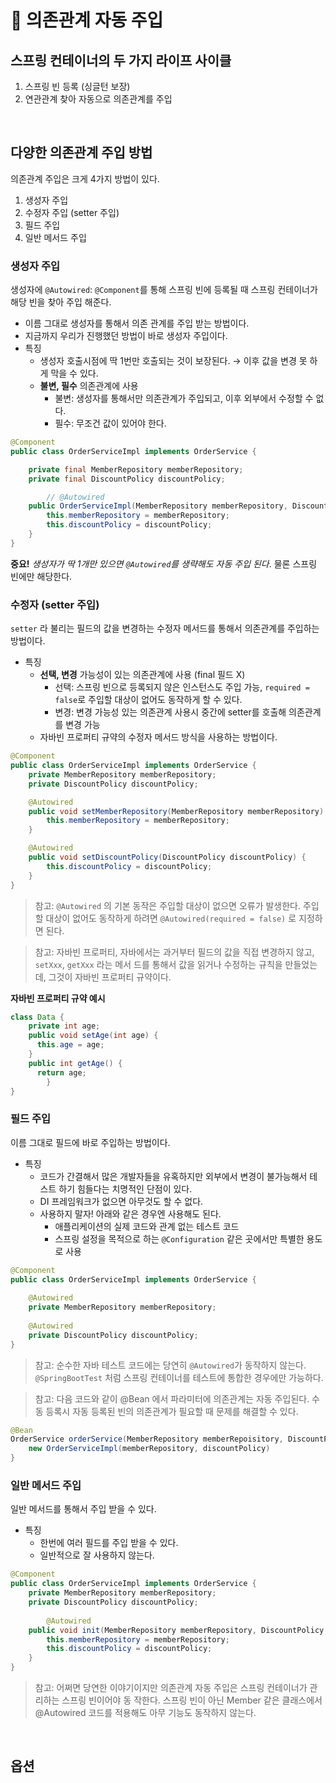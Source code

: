 # 🌱 의존관계 자동 주입

## 스프링 컨테이너의 두 가지 라이프 사이클

1. 스프링 빈 등록 (싱글턴 보장)
2. 연관관계 찾아 자동으로 의존관계를 주입

&nbsp;

## 다양한 의존관계 주입 방법

의존관계 주입은 크게 4가지 방법이 있다.

1. 생성자 주입
2. 수정자 주입 (setter 주입)
3. 필드 주입
4. 일반 메서드 주입

### 생성자 주입

생성자에 `@Autowired`: `@Component`를 통해 스프링 빈에 등록될 때 스프링 컨테이너가 해당 빈을 찾아 주입 해준다.

- 이름 그대로 생성자를 통해서 의존 관계를 주입 받는 방법이다.
- 지금까지 우리가 진행했던 방법이 바로 생성자 주입이다.
- 특징
    - 생성자 호출시점에 딱 1번만 호출되는 것이 보장된다. → 이후 값을 변경 못 하게 막을 수 있다.
    - **불변, 필수** 의존관계에 사용
        - 불변: 생성자를 통해서만 의존관계가 주입되고, 이후 외부에서 수정할 수 없다.
        - 필수: 무조건 값이 있어야 한다.

```java
@Component
public class OrderServiceImpl implements OrderService {

    private final MemberRepository memberRepository;
    private final DiscountPolicy discountPolicy;

		// @Autowired
    public OrderServiceImpl(MemberRepository memberRepository, DiscountPolicy discountPolicy) {
        this.memberRepository = memberRepository;
        this.discountPolicy = discountPolicy;
    }
}
```

**중요!** *생성자가 딱 1개만 있으면 `@Autowired`를 생략해도 자동 주입 된다*. 물론 스프링 빈에만 해당한다.

### 수정자 (setter 주입)

`setter` 라 불리는 필드의 값을 변경하는 수정자 메서드를 통해서 의존관계를 주입하는 방법이다.  

- 특징
    - **선택, 변경** 가능성이 있는 의존관계에 사용 (final 필드 X)
        - 선택: 스프링 빈으로 등록되지 않은 인스턴스도 주입 가능, `required = false`로 주입할 대상이 없어도 동작하게 할 수 있다.
        - 변경: 변경 가능성 있는 의존관계 사용시 중간에 setter를 호출해 의존관계를 변경 가능
    - 자바빈 프로퍼티 규약의 수정자 메서드 방식을 사용하는 방법이다.

```java
@Component
public class OrderServiceImpl implements OrderService {
    private MemberRepository memberRepository;
    private DiscountPolicy discountPolicy;

    @Autowired
    public void setMemberRepository(MemberRepository memberRepository) {
        this.memberRepository = memberRepository;
    }

    @Autowired
    public void setDiscountPolicy(DiscountPolicy discountPolicy) {
        this.discountPolicy = discountPolicy;
    }
}
```

> 참고: `@Autowired` 의 기본 동작은 주입할 대상이 없으면 오류가 발생한다. 주입할 대상이 없어도 동작하게 하려면 `@Autowired(required = false)` 로 지정하면 된다.

> 참고: 자바빈 프로퍼티, 자바에서는 과거부터 필드의 값을 직접 변경하지 않고, `setXxx`, `getXxx` 라는 메서 드를 통해서 값을 읽거나 수정하는 규칙을 만들었는데, 그것이 자바빈 프로퍼티 규약이다.

**자바빈 프로퍼티 규약 예시**

```java
class Data {
    private int age;
    public void setAge(int age) {
      this.age = age;
    }
    public int getAge() {
      return age;
		}
}
```

### 필드 주입

이름 그대로 필드에 바로 주입하는 방법이다.

- 특징
    - 코드가 간결해서 많은 개발자들을 유혹하지만 외부에서 변경이 불가능해서 테스트 하기 힘들다는 치명적인 단점이 있다.
    - DI 프레임워크가 없으면 아무것도 할 수 없다.
    - 사용하지 말자! 아래와 같은 경우엔 사용해도 된다.  
        - 애플리케이션의 실제 코드와 관계 없는 테스트 코드
        - 스프링 설정을 목적으로 하는 `@Configuration` 같은 곳에서만 특별한 용도로 사용

```java
@Component
public class OrderServiceImpl implements OrderService {
    
	@Autowired
	private MemberRepository memberRepository;
    
	@Autowired
	private DiscountPolicy discountPolicy;
}
```

> 참고: 순수한 자바 테스트 코드에는 당연히 `@Autowired`가 동작하지 않는다. `@SpringBootTest` 처럼 스프링 컨테이너를 테스트에 통합한 경우에만 가능하다.

> 참고: 다음 코드와 같이 @Bean 에서 파라미터에 의존관계는 자동 주입된다. 수동 등록시 자동 등록된 빈의 의존관계가 필요할 때 문제를 해결할 수 있다.

```java
@Bean
OrderService orderService(MemberRepository memberRepoisitory, DiscountPolicy discountPolicy) {
    new OrderServiceImpl(memberRepository, discountPolicy)
}
```

### 일반 메서드 주입

일반 메서드를 통해서 주입 받을 수 있다.

- 특징
    - 한번에 여러 필드를 주입 받을 수 있다.
    - 일반적으로 잘 사용하지 않는다.

```java
@Component
public class OrderServiceImpl implements OrderService {
    private MemberRepository memberRepository;
    private DiscountPolicy discountPolicy;
		
		@Autowired
    public void init(MemberRepository memberRepository, DiscountPolicy discountPolicy) {
        this.memberRepository = memberRepository;
        this.discountPolicy = discountPolicy;
    }
}
```

> 참고: 어쩌면 당연한 이야기이지만 의존관계 자동 주입은 스프링 컨테이너가 관리하는 스프링 빈이어야 동 작한다. 스프링 빈이 아닌 Member 같은 클래스에서 @Autowired 코드를 적용해도 아무 기능도 동작하지 않는다.

&nbsp;

## 옵션 
